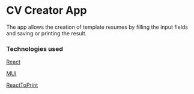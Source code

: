 # CV Creator App

The app allows the creation of template resumes by filling the input fields and saving or printing the result.

### Technologies used

[React](https://reactjs.org/)

[MUI](https://mui.com/)

[ReactToPrint](https://github.com/gregnb/react-to-print)

